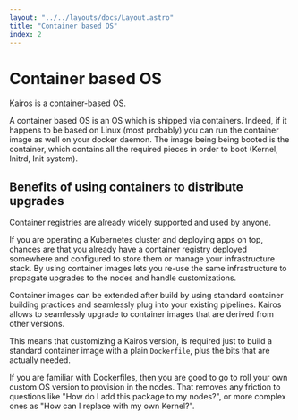 ```yaml
---
layout: "../../layouts/docs/Layout.astro"
title: "Container based OS"
index: 2
---
```


# Container based OS

Kairos is a container-based OS.

A container based OS is an OS which is shipped via containers. Indeed, if it happens to be based on Linux (most probably) you can run the container image as well on your docker daemon. The image being being booted is the container, which contains all the required pieces in order to boot (Kernel, Initrd, Init system).

## Benefits of using containers to distribute upgrades

Container registries are already widely supported and used by anyone.

If you are operating a Kubernetes cluster and deploying apps on top, chances are that you already have a container registry deployed somewhere and configured to store them or manage your infrastructure stack. By using container images lets you re-use the same infrastructure to propagate upgrades to the nodes and handle customizations.

Container images can be extended after build by using standard container building practices and seamlessly plug into your existing pipelines. Kairos allows to seamlessly upgrade to container images that are derived from other versions.

This means that customizing a Kairos version, is required just to build a standard container image with a plain `Dockerfile`, plus the bits that are actually needed.

If you are familiar with Dockerfiles, then you are good to go to roll your own custom OS version to provision in the nodes. That removes any friction to questions like "How do I add this package to my nodes?", or more complex ones as "How can I replace with my own Kernel?".
